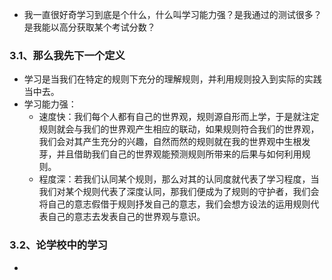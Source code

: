 + 我一直很好奇学习到底是个什么，什么叫学习能力强？是我通过的测试很多？是我能以高分获取某个考试分数？
### 3.1、那么我先下一个定义
+ 学习是当我们在特定的规则下充分的理解规则，并利用规则投入到实际的实践当中去。
+ 学习能力强：
	+ 速度快：我们每个人都有自己的世界观，规则源自形而上学，于是就注定规则就会与我们的世界观产生相应的联动，如果规则符合我们的世界观，我们会对其产生充分的兴趣，自然而然的规则就在我的世界观中生根发芽，并且借助我们自己的世界观能预测规则所带来的后果与如何利用规则。
	+ 程度深：若我们认同某个规则，那么对其的认同度就代表了学习程度，当我们对某个规则代表了深度认同，那我们便成为了规则的守护者，我们会将自己的意志假借于规则抒发自己的意志，我们会想方设法的运用规则代表自己的意志去发表自己的世界观与意识。
### 3.2、论学校中的学习
+ 